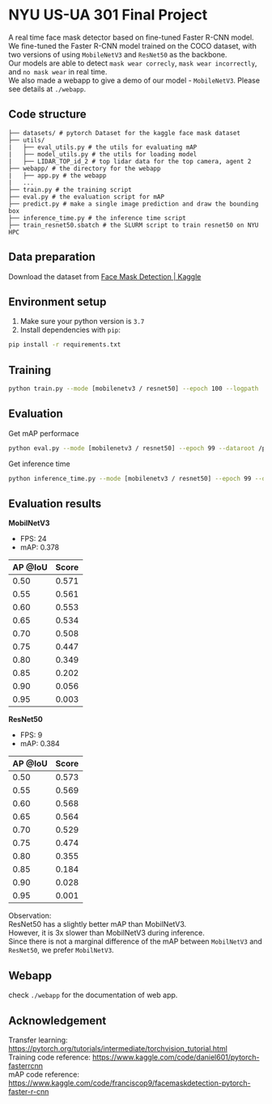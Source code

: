 # NYU US-UA 301 Final Project
A real time face mask detector based on fine-tuned Faster R-CNN model.  
We fine-tuned the Faster R-CNN model trained on the COCO dataset, with two versions of using `MobileNetV3` and `ResNet50` as the backbone.  
Our models are able to detect `mask wear correcly`, `mask wear incorrectly`, and `no mask wear` in real time.  
We also made a webapp to give a demo of our model - `MobileNetV3`. Please see details at `./webapp`.

## Code structure
```
├── datasets/ # pytorch Dataset for the kaggle face mask dataset
├── utils/
|   ├── eval_utils.py # the utils for evaluating mAP
|   ├── model_utils.py # the utils for loading model
|   ├── LIDAR_TOP_id_2 # top lidar data for the top camera, agent 2
├── webapp/ # the directory for the webapp
|   ├── app.py # the webapp
|   ...
├── train.py # the training script
├── eval.py # the evaluation script for mAP
├── predict.py # make a single image prediction and draw the bounding box
├── inference_time.py # the inference time script
├── train_resnet50.sbatch # the SLURM script to train resnet50 on NYU HPC
```
## Data preparation  
Download the dataset from [Face Mask Detection | Kaggle](https://www.kaggle.com/datasets/andrewmvd/face-mask-detection)

## Environment setup
1. Make sure your python version is `3.7`  
2. Install dependencies with `pip`: 
```bash
pip install -r requirements.txt
```

## Training
```bash
python train.py --mode [mobilenetv3 / resnet50] --epoch 100 --logpath ./logs --dataroot /path/to/facemask/dataset
```

## Evaluation
Get mAP performace  
```bash
python eval.py --mode [mobilenetv3 / resnet50] --epoch 99 --dataroot /path/to/facemask/dataset
```

Get inference time
```bash
python inference_time.py --mode [mobilenetv3 / resnet50] --epoch 99 --dataroot /path/to/facemask/dataset
```

## Evaluation results
**MobilNetV3**  
- FPS: 24
- mAP: 0.378  

| AP @IoU | Score |
| ------- | ----- |
| 0.50    | 0.571 |
| 0.55    | 0.561 |
| 0.60    | 0.553 |
| 0.65    | 0.534 |
| 0.70    | 0.508 |
| 0.75    | 0.447 |
| 0.80    | 0.349 |
| 0.85    | 0.202 |
| 0.90    | 0.056 |
| 0.95    | 0.003 |

**ResNet50**  
- FPS: 9
- mAP: 0.384

| AP @IoU | Score |
| ------- | ----- |
| 0.50    | 0.573 |
| 0.55    | 0.569 |
| 0.60    | 0.568 |
| 0.65    | 0.564 |
| 0.70    | 0.529 |
| 0.75    | 0.474 |
| 0.80    | 0.355 |
| 0.85    | 0.184 |
| 0.90    | 0.028 |
| 0.95    | 0.001 |

Observation:  
ResNet50 has a slightly better mAP than MobilNetV3.  
However, it is 3x slower than MobilNetV3 during inference.  
Since there is not a marginal difference of the mAP between `MobilNetV3` and `ResNet50`, we prefer `MobilNetV3`.
## Webapp
check `./webapp` for the documentation of web app.

## Acknowledgement
Transfer learning: https://pytorch.org/tutorials/intermediate/torchvision_tutorial.html  
Training code reference: https://www.kaggle.com/code/daniel601/pytorch-fasterrcnn  
mAP code reference: https://www.kaggle.com/code/franciscop9/facemaskdetection-pytorch-faster-r-cnn   